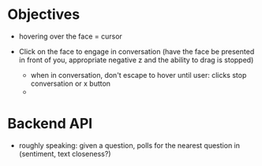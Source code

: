 # Objectives
* hovering over the face = cursor
* Click on the face to engage in conversation (have the face be presented in front of you, appropriate negative z and the ability to drag is stopped)

  * when in conversation, don't escape to hover until user: clicks stop conversation or x button
  * 


# Backend API
* roughly speaking: given a question, polls for the nearest question in (sentiment, text closeness?)